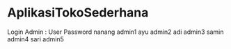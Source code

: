 # AplikasiTokoSederhana
Login Admin :
User    Password
nanang  admin1
ayu     admin2
adi     admin3
samin   admin4
sari    admin5
